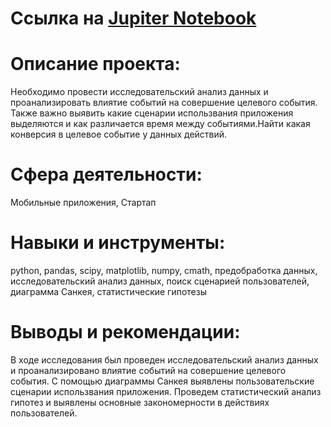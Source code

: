 # Ссылка на [Jupiter Notebook](https://github.com/AnastasiaKoshk/Portfolio/blob/main/MainProject/MainProject.ipynb)

# Описание проекта:

 Необходимо провести исследовательский анализ данных и проанализировать влиятие событий на совершение целевого события. Также важно выявить какие сценарии использвания приложения выделяются и как различается время между событиями.Найти какая конверсия в целевое событие у данных действий.

 # Сфера деятельности:
 Мобильные приложения, Стартап

 # Навыки и инструменты:
python, pandas, scipy, matplotlib, numpy, cmath, предобработка данных, исследовательский анализ данных, поиск сценарией пользователей, диаграмма Санкея, статистические гипотезы

# Выводы и рекомендации:

В ходе исследования был проведен исследовательский анализ данных и проанализировано влиятие событий на совершение целевого события. С помощью диаграммы Санкея выявлены пользовательские сценарии использвания приложения. Проведем статистический анализ гипотез и выявлены основные закономерности в действиях пользователей.
 
